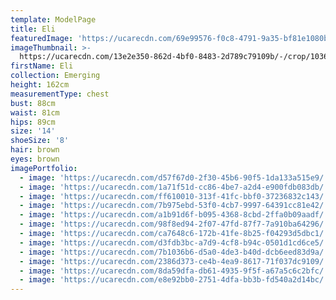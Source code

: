 ```yaml
---
template: ModelPage
title: Eli
featuredImage: 'https://ucarecdn.com/69e99576-f0c8-4791-9a35-bf81e1080b27/-/preview/'
imageThumbnail: >-
  https://ucarecdn.com/13e2e350-862d-4bf0-8483-2d789c79109b/-/crop/1036x1262/568,0/-/preview/
firstName: Eli
collection: Emerging
height: 162cm
measurementType: chest
bust: 88cm
waist: 81cm
hips: 89cm
size: '14'
shoeSize: '8'
hair: brown
eyes: brown
imagePortfolio:
  - image: 'https://ucarecdn.com/d57f67d0-2f30-45b6-90f5-1da133a515e9/'
  - image: 'https://ucarecdn.com/1a71f51d-cc86-4be7-a2d4-e900fdb083db/'
  - image: 'https://ucarecdn.com/ff610010-313f-41fc-bbf0-37236832c143/'
  - image: 'https://ucarecdn.com/7b975ebd-53f0-4cb7-9997-64391cc81e42/'
  - image: 'https://ucarecdn.com/a1b91d6f-b095-4368-8cbd-2ffa0b09aadf/'
  - image: 'https://ucarecdn.com/98f8ed94-2f07-47fd-87f7-7a910ba64296/'
  - image: 'https://ucarecdn.com/ca7648c6-172b-41fe-8b25-f04293d5dbc1/'
  - image: 'https://ucarecdn.com/d3fdb3bc-a7d9-4cf8-b94c-0501d1cd6ce5/'
  - image: 'https://ucarecdn.com/7b1036b6-d5a0-4de3-b40d-dcb6eed83d9a/'
  - image: 'https://ucarecdn.com/2386d373-ce4b-4ea9-8617-71f037dc9109/'
  - image: 'https://ucarecdn.com/8da59dfa-db61-4935-9f5f-a67a5c6c2bfc/'
  - image: 'https://ucarecdn.com/e8e92bb0-2751-4dfa-bb3b-fd540a2d14bc/'
---
```


